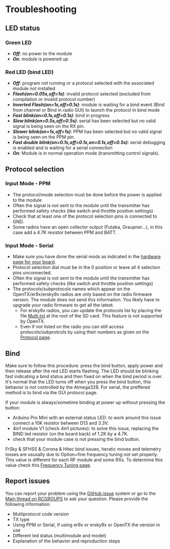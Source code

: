 # Troubleshooting

## LED status

### Green LED

- **_Off_**: no power to the module
- **_On_**: module is powered up 

### Red LED (bind LED)

- **_Off_**: program not running or a protocol selected with the associated module not installed
- **_Flash(on=0.05s,off=1s)_**: invalid protocol selected (excluded from compilation or invalid protocol number)
- **_Inverted Flash(on=1s,off=0.1s)_**: module is waiting for a bind event (Bind from channel or Bind in radio GUI) to launch the protocol in bind mode
- **_Fast blink(on=0.1s,off=0.1s)_**: bind in progress
- **_Slow blink(on=0.5s,off=0.5s)_**: serial has been selected but no valid signal is being seen on the RX pin.
- **_Slower blink(on=1s,off=1s)_**: PPM has been selected but no valid signal is being seen on the PPM pin.
- **_Fast double blink(on=0.1s,off=0.1s,on=0.1s,off=0.5s)_**: serial debugging is enabled and is waiting for a serial connection
- **_On_**: Module is in normal operation mode (transmitting control signals).

## Protocol selection

### Input Mode - PPM

- The protocol/mode selection must be done before the power is applied to the module
- Often the signal is not sent to the module until the transmitter has performed safety checks (like switch and throttle position settings)
- Check that at least one of the protocol selection pins is connected to GND.
- Some radios have an open collector output (Futaba, Graupner...), in this case add a 4.7K resistor between PPM and BATT.

### Input Mode - Serial

- Make sure you have done the serial mods as indicated in the [hardware page for your board](Hardware.md).
- Protocol selection dial must be in the 0 position or leave all 4 selection pins unconnected.
- Often the signal is not sent to the module until the transmitter has performed safety checks (like switch and throttle position settings)
- The protocols/subprotocols names which appear on the OpenTX/er9x/ersky9x radios are only based on the radio firmware version. The module does not send this information. You likely have to upgrade your radio firmware to get all the latest.
  - For ersky9x radios, you can update the protocols list by placing the file [Multi.txt](/Multiprotocol/Multi.txt) at the root of the SD card. This feature is not supported by OpenTX.
  - Even if not listed on the radio you can still access protocols/subprotcols by using their numbers as given on the [Protocol page](/Protocols_Details.md).

## Bind

Make sure to follow this procedure: press the bind button, apply power and then release after the red LED starts flashing. The LED should be blinking fast indicating a bind status and then fixed on when the bind period is over. It's normal that the LED turns off when you press the bind button, this behavior is not controlled by the Atmega328.
For serial, the preffered method is to bind via the GUI protocol page.

If your module is always/sometime binding at power up without pressing the button:
 - Arduino Pro Mini with an external status LED: to work around this issue connect a 10K resistor between D13 and 3.3V.
 - 4in1 module V1 (check 4in1 pictures): to solve this issue, replacing the BIND led resistor (on the board back) of 1.2K by a 4.7K.
 - check that your module case is not pressing the bind button.


FrSky & SFHSS & Corona & Hitec bind issues, heratic moves and telemetry losses are ususally due to Option=fine frequency tuning not set properly. This value is different for each RF module and some RXs. To determine this value check this [Frequency Tuning page](/docs/Frequency_Tuning.md).

## Report issues

You can report your problem using the [GitHub issue](https://github.com/pascallanger/DIY-Multiprotocol-TX-Module/issues) system or go to the [Main thread on RCGROUPS](http://www.rcgroups.com/forums/showthread.php?t=2165676) to ask your question.
Please provide the following information:
- Multiprotocol code version
- TX type
- Using PPM or Serial, if using er9x or ersky9x or OpenTX the version in use
- Different led status (multimodule and model)
- Explanation of the behavior and reproduction steps
